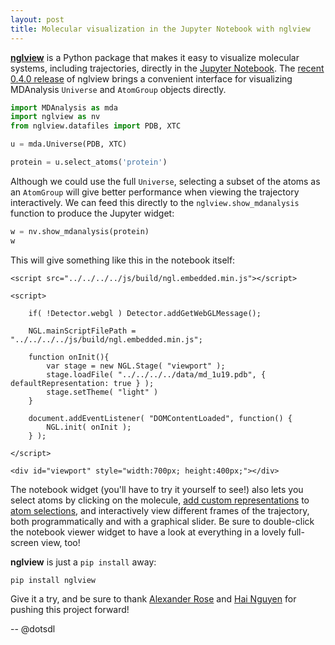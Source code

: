 ```yaml
---
layout: post
title: Molecular visualization in the Jupyter Notebook with nglview
---
```


[**nglview**](https://github.com/arose/nglview) is a Python package that makes it
easy to visualize molecular systems, including trajectories, directly in
the [Jupyter Notebook](http://jupyter.org/). The [recent 0.4.0
release](https://twitter.com/asrmoin/status/701677261980700672) of nglview
brings a convenient interface for visualizing MDAnalysis `Universe` and
`AtomGroup` objects directly.

```python
import MDAnalysis as mda
import nglview as nv
from nglview.datafiles import PDB, XTC

u = mda.Universe(PDB, XTC)

protein = u.select_atoms('protein')
```

Although we could use the full `Universe`, selecting a subset of the atoms as
an `AtomGroup` will give better performance when viewing the trajectory
interactively. We can feed this directly to the `nglview.show_mdanalysis`
function to produce the Jupyter widget:

```python
w = nv.show_mdanalysis(protein)
w
```

This will give something like this in the notebook itself:

<html lang="en">
<head>
	<meta charset="utf-8">
</head>
<body>

	<script src="../../../../js/build/ngl.embedded.min.js"></script>

	<script>

		if( !Detector.webgl ) Detector.addGetWebGLMessage();

		NGL.mainScriptFilePath = "../../../../js/build/ngl.embedded.min.js";

		function onInit(){
			var stage = new NGL.Stage( "viewport" );
			stage.loadFile( "../../../../data/md_1u19.pdb", { defaultRepresentation: true } );
            stage.setTheme( "light" )
		}

		document.addEventListener( "DOMContentLoaded", function() {
			NGL.init( onInit );
		} );

	</script>

	<div id="viewport" style="width:700px; height:400px;"></div>

</body>
</html>

The notebook widget (you'll have to try it yourself to see!) also lets you select atoms by
clicking on the molecule, [add custom representations](http://arose.github.io/ngl/doc/#User_manual/Usage/Molecular_representations)
to [atom selections](http://arose.github.io/ngl/doc/#User_manual/Usage/Selection_language),
and interactively view different frames of the trajectory, both programmatically and with
a graphical slider. Be sure to double-click the notebook viewer widget to have a look
at everything in a lovely full-screen view, too!

**nglview** is just a `pip install` away:

    pip install nglview

Give it a try, and be sure to thank [Alexander Rose](https://github.com/arose)
and [Hai Nguyen](https://github.com/hainm) for pushing this project forward!

-- @dotsdl

